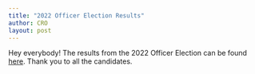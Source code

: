 ```yaml
---
title: "2022 Officer Election Results"
author: CRO
layout: post
---
```


Hey everybody! The results from the 2022 Officer Election can be found <a href="https://drive.google.com/file/d/1LHyQgvMIZ_cvBHoLtLHjPoQtQYtBevLl/view?usp=sharing">here</a>. Thank you to all the candidates.
